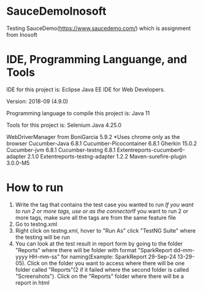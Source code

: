 # SauceDemoInosoft
Testing SauceDemo(https://www.saucedemo.com/) which is assignment from Inosoft

# IDE, Programming Languange, and Tools
IDE for this project is:
Eclipse Java EE IDE for Web Developers.

Version: 2018-09 (4.9.0)

Programming language to compile this project is:
Java 11

Tools for this project is:
Selenium Java 4.25.0

WebDriverManager from BoniGarcia 5.9.2
*Uses chrome only as the browser
Cucumber-Java 6.8.1
Cucumber-Picocontainer 6.8.1
Gherkin 15.0.2
Cucumber-jvm 6.8.1
Cucumber-testng 6.8.1
Extentreports-cucumber6-adapter 2.1.0
Extentreports-testng-adapter 1.2.2
Maven-surefire-plugin 3.0.0-M5

# How to run
1. Write the tag that contains the test case you wanted to run
*If you want to run 2 or more tags, use or as the connector*If you want to run 2 or more tags, make sure all the tags are from the same feature file
2. Go to testng.xml
3. Right click on testng.xml, hover to "Run As" click "TestNG Suite" where the testing will be run
4. You can look at the test result in report form by going to the folder "Reports" where there will be folder with format "SparkReport dd-mm-yyyy HH-mm-ss" for naming(Example: SparkReport 29-Sep-24 13-29-05). Click on the folder you want to access where there will be one folder called "Reports"(2 if it failed where the second folder is called "Screenshots"). Click on the "Reports" folder where there will be a report in html

